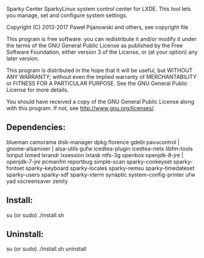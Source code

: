 Sparky Center
SparkyLinux system control center for LXDE. This tool lets you manage, set and configure system settings.

Copyright (C) 2013-2017 Paweł Pijanowski and others, see copyright file

This program is free software: you can redistribute it and/or modify
it under the terms of the GNU General Public License as published by
the Free Software Foundation, either version 3 of the License, or
(at your option) any later version.

This program is distributed in the hope that it will be useful,
but WITHOUT ANY WARRANTY; without even the implied warranty of
MERCHANTABILITY or FITNESS FOR A PARTICULAR PURPOSE.  See the
GNU General Public License for more details.

You should have received a copy of the GNU General Public License
along with this program.  If not, see <http://www.gnu.org/licenses/>.

Dependencies:
-------------
blueman
camorama
disk-manager
dpkg
florence
gdebi
pavucontrol | gnome-alsamixer | alsa-utils
gufw
icedtea-plugin
icedtea-netx
libfm-tools
lxinput
lxmed
lxrandr
lxsession
lxtask
ntfs-3g
openbox
openjdk-8-jre | openjdk-7-jre
pcmanfm
reportbug
simple-scan
sparky-conkeyset
sparky-fontset
sparky-keyboard
sparky-locales
sparky-remsu
sparky-timedateset
sparky-users
sparky-xdf
sparky-xterm
synaptic
system-config-printer
ufw
yad
xscreensaver
zenity

Install:
-------------
su (or sudo) 
./install.sh

Uninstall:
-------------
su (or sudo)
./install.sh uninstall
